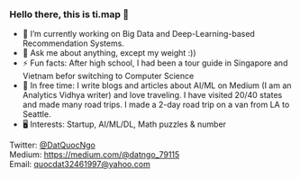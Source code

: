 ### Hello there, this is ti.map 👋

- 🔭 I’m currently working on Big Data and Deep-Learning-based Recommendation Systems.
- 💬 Ask me about anything, except my weight :))
- ⚡ Fun facts: After high school, I had been a tour guide in Singapore and Vietnam befor switching to Computer Science
- 🌱 In free time: I write blogs and articles about AI/ML on Medium (I am an Analytics Vidhya writer) and love traveling. I have visited 20/40 states and made many road trips. I made a 2-day road trip on a van from LA to Seattle. 
- 🖥 Interests: Startup, AI/ML/DL, Math puzzles & number

Twitter: [@DatQuocNgo](https://twitter.com/DatQuocNgo)\
Medium: https://medium.com/@datngo_79115 \
Email: quocdat32461997@yahoo.com
